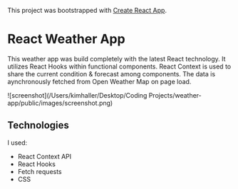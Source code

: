 This project was bootstrapped with [Create React App](https://github.com/facebook/create-react-app).

# React Weather App

This weather app was build completely with the latest React technology. It utilizes React Hooks within functional components. React Context is used to share the current condition & forecast among components.
The data is aynchronously fetched from Open Weather Map on page load.

![screenshot](/Users/kimhaller/Desktop/Coding Projects/weather-app/public/images/screenshot.png)



## Technologies

I used: 

- React Context API
- React Hooks
- Fetch requests
- CSS

 

